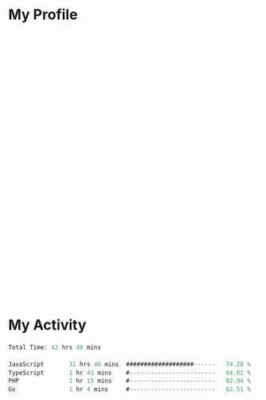 # My Profile
<img src="https://raw.githubusercontent.com/akmallxx/akmallxx/2f2d024a644949a61dbc923da84b9875860856d3/github-metrics.svg"/>

# My Activity
<!--START_SECTION:waka-->

```rust
Total Time: 42 hrs 40 mins

JavaScript       31 hrs 46 mins  ###################------   74.28 %
TypeScript       1 hr 43 mins    #------------------------   04.02 %
PHP              1 hr 15 mins    #------------------------   02.94 %
Go               1 hr 4 mins     #------------------------   02.51 %
```

<!--END_SECTION:waka-->
